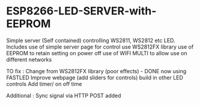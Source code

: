 # ESP8266-LED-SERVER-with-EEPROM

Simple server (Self contained) controlling WS2811, WS2812 etc LED.
Includes 
  use of simple server page  for control
  use WS2812FX library
  use of EEPROM to retain setting on power off
  use of WIFI MULTI to allow use on different networks
  
TO fix :
  Change from WS2812FX library (poor effects) - DONE now using FASTLED
  Improve webpage (add sliders for controls)
  build in other LED controls
  Add timer/ on off time
  
Additional : Sync signal via HTTP POST added

